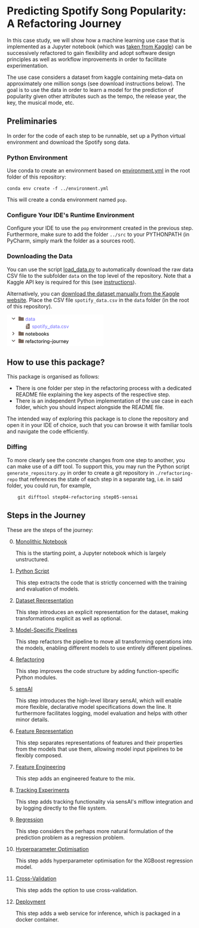 # Predicting Spotify Song Popularity: A Refactoring Journey

In this case study, we will show how a machine learning use case that is implemented
as a Jupyter notebook (which was [taken from Kaggle]()) can be successively refactored to gain flexibility and
adopt software design principles as well as workflow improvements in order
to facilitate experimentation.

The use case considers a dataset from kaggle containing meta-data on approximately one million songs (see download instructions below).
The goal is to use the data in order to learn a model for the prediction of popularity given other attributes such as the tempo, the release year, the key, the musical mode, etc.

## Preliminaries

In order for the code of each step to be runnable, set up a Python virtual environment
and download the Spotify song data.

### Python Environment

Use conda to create an environment based on [environment.yml](environment.yml) in the root folder of this repository:

    conda env create -f ../environment.yml

This will create a conda environment named `pop`.

### Configure Your IDE's Runtime Environment

Configure your IDE to use the `pop` environment created in the previous step.
Furthermore, make sure to add the folder `../src` to your PYTHONPATH (in PyCharm, simply
mark the folder as a sources root).

### Downloading the Data

You can use the script [load_data.py](scripts/load_data.py) to automatically download the raw data CSV file to the subfolder
`data` on the top level of the repository.
Note that a Kaggle API key is required for this (see [instructions](https://www.kaggle.com/docs/api)).

Alternatively, you can [download the dataset manually from the Kaggle website](https://www.kaggle.com/datasets/amitanshjoshi/spotify-1million-tracks).
Place the CSV file `spotify_data.csv` in the `data` folder (in the root of this repository).

![data_folder](res/data_folder.png)

## How to use this package?

This package is organised as follows:
 * There is one folder per step in the refactoring process with a dedicated README file explaining the key aspects of the respective step.
 * There is an independent Python implementation of the use case in each folder, which you should inspect alongside the README file.  

The intended way of exploring this package is to clone the repository and open it in your IDE of choice, 
such that you can browse it with familiar tools and navigate the code efficiently.

### Diffing

To more clearly see the concrete changes from one step to another, you can make use 
of a diff tool. 
To support this, you may run the Python script 
`generate_repository.py` in order to create a git repository in `./refactoring-repo` that references 
the state of each step in a separate tag, i.e. in said folder, you could run, for example,
   
        git difftool step04-refactoring step05-sensai


## Steps in the Journey

These are the steps of the journey:

 0. [Monolithic Notebook](refactoring-journey/step00-monolithic-notebook/README.md)
   
    This is the starting point, a Jupyter notebook which is largely unstructured.  
   
 1. [Python Script](refactoring-journey/step01-python-script/README.md)

    This step extracts the code that is strictly concerned with the training and evaluation of models.

 2. [Dataset Representation](refactoring-journey/step02-dataset-representation/README.md)

    This step introduces an explicit representation for the dataset, making transformations explicit as well as optional.

 3. [Model-Specific Pipelines](refactoring-journey/step03-model-specific-pipelines/README.md)

    This step refactors the pipeline to move all transforming operations into the models, enabling different models to use entirely different pipelines.

 4. [Refactoring](refactoring-journey/step04-refactoring/README.md)

    This step improves the code structure by adding function-specific Python modules.

 5. [sensAI](refactoring-journey/step05-sensai/README.md)

    This step introduces the high-level library sensAI, which will enable more flexible, declarative model specifications down the line.
    It furthermore facilitates logging, model evaluation and helps with other minor details.

 6. [Feature Representation](refactoring-journey/step06-feature-representation/README.md)

    This step separates representations of features and their properties from the models that use them, allowing
    model input pipelines to be flexibly composed.

 7. [Feature Engineering](refactoring-journey/step07-feature-engineering/README.md)

    This step adds an engineered feature to the mix.

 8. [Tracking Experiments](refactoring-journey/step08-tracking-experiments/README.md)

    This step adds tracking functionality via sensAI's mlflow integration and by logging directly to the file system.

 9. [Regression](refactoring-journey/step09-regression/README.md)

    This step considers the perhaps more natural formulation of the prediction problem as a regression problem.

10. [Hyperparameter Optimisation](step10-hyperparameter-optimisation/README.md)

    This step adds hyperparameter optimisation for the XGBoost regression model.

11. [Cross-Validation](refactoring-journey/step11-cross-validation/README.md)

    This step adds the option to use cross-validation.

12. [Deployment](refactoring-journey/step12-deployment/README.md)

    This step adds a web service for inference, which is packaged in a docker container.

